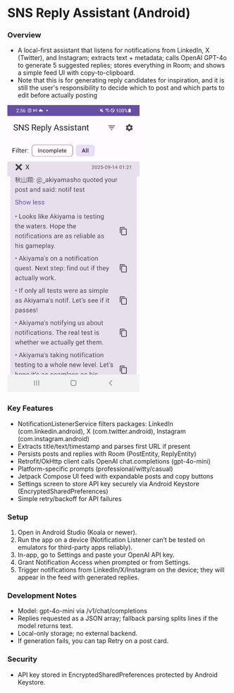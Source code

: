 # SNS Reply Assistant (Android)

### Overview
- A local-first assistant that listens for notifications from LinkedIn, X (Twitter), and Instagram; extracts text + metadata; calls OpenAI GPT-4o to generate 5 suggested replies; stores everything in Room; and shows a simple feed UI with copy-to-clipboard.
- Note that this is for generating reply candidates for inspiration, and it is still the user's responsibility to decide which to post and which parts to edit before actually posting

<img src="doc/screenshot.jpg" width="300" />

### Key Features
- NotificationListenerService filters packages: LinkedIn (com.linkedin.android), X (com.twitter.android), Instagram (com.instagram.android)
- Extracts title/text/timestamp and parses first URL if present
- Persists posts and replies with Room (PostEntity, ReplyEntity)
- Retrofit/OkHttp client calls OpenAI chat.completions (gpt-4o-mini)
- Platform-specific prompts (professional/witty/casual)
- Jetpack Compose UI feed with expandable posts and copy buttons
- Settings screen to store API key securely via Android Keystore (EncryptedSharedPreferences)
- Simple retry/backoff for API failures

### Setup
1) Open in Android Studio (Koala or newer).
2) Run the app on a device (Notification Listener can’t be tested on emulators for third-party apps reliably).
3) In-app, go to Settings and paste your OpenAI API key.
4) Grant Notification Access when prompted or from Settings.
5) Trigger notifications from LinkedIn/X/Instagram on the device; they will appear in the feed with generated replies.

### Development Notes
- Model: gpt-4o-mini via /v1/chat/completions
- Replies requested as a JSON array; fallback parsing splits lines if the model returns text.
- Local-only storage; no external backend.
- If generation fails, you can tap Retry on a post card.

### Security
- API key stored in EncryptedSharedPreferences protected by Android Keystore.

